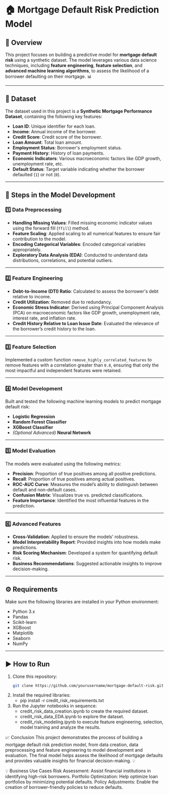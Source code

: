 # 🏠 Mortgage Default Risk Prediction Model

## 📖 Overview
This project focuses on building a predictive model for **mortgage default risk** using a synthetic dataset. The model leverages various data science techniques, including **feature engineering**, **feature selection**, and **advanced machine learning algorithms**, to assess the likelihood of a borrower defaulting on their mortgage. 📊

---

## 📂 Dataset
The dataset used in this project is a **Synthetic Mortgage Performance Dataset**, containing the following key features:

- **Loan ID**: Unique identifier for each loan.
- **Income**: Annual income of the borrower.
- **Credit Score**: Credit score of the borrower.
- **Loan Amount**: Total loan amount.
- **Employment Status**: Borrower's employment status.
- **Payment History**: History of loan payments.
- **Economic Indicators**: Various macroeconomic factors like GDP growth, unemployment rate, etc.
- **Default Status**: Target variable indicating whether the borrower defaulted (`1`) or not (`0`).

---

## 🔧 Steps in the Model Development

### 1️⃣ Data Preprocessing
- **Handling Missing Values**: Filled missing economic indicator values using the forward fill (`ffill`) method.
- **Feature Scaling**: Applied scaling to all numerical features to ensure fair contribution to the model.
- **Encoding Categorical Variables**: Encoded categorical variables appropriately.
- **Exploratory Data Analysis (EDA)**: Conducted to understand data distributions, correlations, and potential outliers.

---

### 2️⃣ Feature Engineering
- **Debt-to-Income (DTI) Ratio**: Calculated to assess the borrower's debt relative to income.
- **Credit Utilization**: Removed due to redundancy.
- **Economic Stress Indicator**: Derived using Principal Component Analysis (PCA) on macroeconomic factors like GDP growth, unemployment rate, interest rate, and inflation rate.
- **Credit History Relative to Loan Issue Date**: Evaluated the relevance of the borrower’s credit history to the loan.

---

### 3️⃣ Feature Selection
Implemented a custom function `remove_highly_correlated_features` to remove features with a correlation greater than `0.8`, ensuring that only the most impactful and independent features were retained.

---

### 4️⃣ Model Development
Built and tested the following machine learning models to predict mortgage default risk:

- **Logistic Regression**
- **Random Forest Classifier**
- **XGBoost Classifier**
- *(Optional Advanced)* **Neural Network**

---

### 5️⃣ Model Evaluation
The models were evaluated using the following metrics:

- **Precision**: Proportion of true positives among all positive predictions.
- **Recall**: Proportion of true positives among actual positives.
- **ROC-AUC Curve**: Measures the model’s ability to distinguish between default and non-default cases.
- **Confusion Matrix**: Visualizes true vs. predicted classifications.
- **Feature Importance**: Identified the most influential features in the prediction.

---

### 6️⃣ Advanced Features
- **Cross-Validation**: Applied to ensure the models' robustness.
- **Model Interpretability Report**: Provided insights into how models make predictions.
- **Risk Scoring Mechanism**: Developed a system for quantifying default risk.
- **Business Recommendations**: Suggested actionable insights to improve decision-making.

---

## ⚙️ Requirements
Make sure the following libraries are installed in your Python environment:

- Python 3.x
- Pandas
- Scikit-learn
- XGBoost
- Matplotlib
- Seaborn
- NumPy

---

## ▶️ How to Run
1. Clone this repository:
   ```bash
   git clone https://github.com/yourusername/mortgage-default-risk.git
2. Install the required libraries:
   - pip install -r credit_risk_requirements.txt
3. Run the Jupyter notebooks in sequence:
   - credit_risk_data_creation.ipynb to create the required dataset.
   - credit_risk_data_EDA.ipynb to explore the dataset.
   - credit_risk_modeling.ipynb to execute feature engineering, selection, model training and analyze the results.

📈 Conclusion
This project demonstrates the process of building a mortgage default risk prediction model, from data creation, data preprocessing and feature engineering to model development and evaluation. The final model helps assess the likelihood of mortgage defaults and provides valuable insights for financial decision-making. 💡

💡 Business Use Cases
Risk Assessment: Assist financial institutions in identifying high-risk borrowers.
Portfolio Optimization: Help optimize loan portfolios by minimizing potential defaults.
Policy Adjustments: Enable the creation of borrower-friendly policies to reduce defaults.
